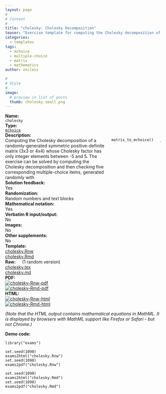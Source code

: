 ```yaml
---
layout: page
#
# Content
#
title: "cholesky: Cholesky Decomposition"
teaser: "Exercise template for computing the Cholesky decomposition of a simple randomly-generated 3x3 or 4x4 matrix (by hand)."
categories:
  - templates
tags:
  - mchoice
  - multiple-choice
  - matrix
  - mathematics
author: zeileis

#
# Style
#
image:
  # preview in list of posts
  thumb: cholesky.small.png
---
```


<div class='row t1 b1'>
  <div class='medium-4 columns'><b>Name:</b></div>
  <div class='medium-8 columns'><code class="highlighter-rouge">cholesky</code></div>
</div>
<div class='row t1 b1'>
  <div class='medium-4 columns'><b>Type:</b></div>
  <div class='medium-8 columns'><a href="{{ site.url }}/tag/mchoice/"><code class="highlighter-rouge">mchoice</code></a></div>
</div>


<div class='row t20 b1'>
  <div class='medium-4 columns'><b>Description:</b></div>
  <div class='medium-8 columns'>Computing the Cholesky decomposition of a randomly-generated symmetric positive-definite matrix (3x3 or 4x4) whose Cholesky factor has only integer elements between -5 and 5. The exercise can be solved by computing the Cholesky decomposition and then checking five corresponding multiple-choice items, generated randomly with <code class="highlighter-rouge">matrix_to_mchoice()</code>.</div>
</div>
<div class='row t1 b1'>
  <div class='medium-4 columns'><b>Solution feedback:</b></div>
  <div class='medium-8 columns'>Yes</div>
</div>
<div class='row t1 b1'>
  <div class='medium-4 columns'><b>Randomization:</b></div>
  <div class='medium-8 columns'>Random numbers and text blocks</div>
</div>
<div class='row t1 b1'>
  <div class='medium-4 columns'><b>Mathematical notation:</b></div>
  <div class='medium-8 columns'>Yes</div>
</div>
<div class='row t1 b1'>
  <div class='medium-4 columns'><b>Verbatim R input/output:</b></div>
  <div class='medium-8 columns'>No</div>
</div>
<div class='row t1 b1'>
  <div class='medium-4 columns'><b>Images:</b></div>
  <div class='medium-8 columns'>No</div>
</div>
<div class='row t1 b1'>
  <div class='medium-4 columns'><b>Other supplements:</b></div>
  <div class='medium-8 columns'>No</div>
</div>

<div class='row t20 b1'>
  <div class='medium-4 columns'><b>Template:</b></div>
  <div class='medium-4 columns'><a href="{{ site.url }}/assets/posts/2017-08-14-cholesky//cholesky.Rnw">cholesky.Rnw</a></div>
  <div class='medium-4 columns'><a href="{{ site.url }}/assets/posts/2017-08-14-cholesky//cholesky.Rmd">cholesky.Rmd</a></div>
</div>
<div class='row t1 b1'>
  <div class='medium-4 columns'><b>Raw:</b> (1 random version)</div>
  <div class='medium-4 columns'><a href="{{ site.url }}/assets/posts/2017-08-14-cholesky//cholesky.tex">cholesky.tex</a></div>
  <div class='medium-4 columns'><a href="{{ site.url }}/assets/posts/2017-08-14-cholesky//cholesky.md" >cholesky.md</a></div>
</div>
<div class='row t1 b1'>
  <div class='medium-4 columns'><b>PDF:</b></div>
  <div class='medium-4 columns'><a href="{{ site.url }}/assets/posts/2017-08-14-cholesky//cholesky-Rnw.pdf"><img src="{{ site.url }}/assets/posts/2017-08-14-cholesky//cholesky-Rnw-pdf.png" alt="cholesky-Rnw-pdf"/></a></div>
  <div class='medium-4 columns'><a href="{{ site.url }}/assets/posts/2017-08-14-cholesky//cholesky-Rmd.pdf"><img src="{{ site.url }}/assets/posts/2017-08-14-cholesky//cholesky-Rmd-pdf.png" alt="cholesky-Rmd-pdf"/></a></div>
</div>
<div class='row t1 b20'>
  <div class='medium-4 columns'><b>HTML:</b></div>
  <div class='medium-4 columns'><a href="{{ site.url }}/assets/posts/2017-08-14-cholesky//cholesky-Rnw.html"><img src="{{ site.url }}/assets/posts/2017-08-14-cholesky//cholesky-Rnw-html.png" alt="cholesky-Rnw-html"/></a></div>
  <div class='medium-4 columns'><a href="{{ site.url }}/assets/posts/2017-08-14-cholesky//cholesky-Rmd.html"><img src="{{ site.url }}/assets/posts/2017-08-14-cholesky//cholesky-Rmd-html.png" alt="cholesky-Rmd-html"/></a></div>
</div>

_(Note that the HTML output contains mathematical equations in MathML. It is displayed by browsers with MathML support like Firefox or Safari - but not Chrome.)_

**Demo code:**

<pre><code class="prettyprint ">library(&quot;exams&quot;)

set.seed(1090)
exams2html(&quot;cholesky.Rnw&quot;)
set.seed(1090)
exams2pdf(&quot;cholesky.Rnw&quot;)

set.seed(1090)
exams2html(&quot;cholesky.Rmd&quot;)
set.seed(1090)
exams2pdf(&quot;cholesky.Rmd&quot;)</code></pre>

